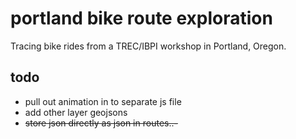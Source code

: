 # portland bike route exploration

Tracing bike rides from a TREC/IBPI workshop in Portland, Oregon.

## todo

- pull out animation in to separate js file
- add other layer geojsons
- ~~store json directly as json in routes..-~~
